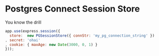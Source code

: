# Postgres Connect Session Store

You know the drill

```javascript
app.use(express.session({
  store:  new PGSessionStore({ connStr: 'my_pg_connection_string' })
, secret: 'ohai'
, cookie: { maxAge: new Date(3000, 0, 1) }
}));
```
